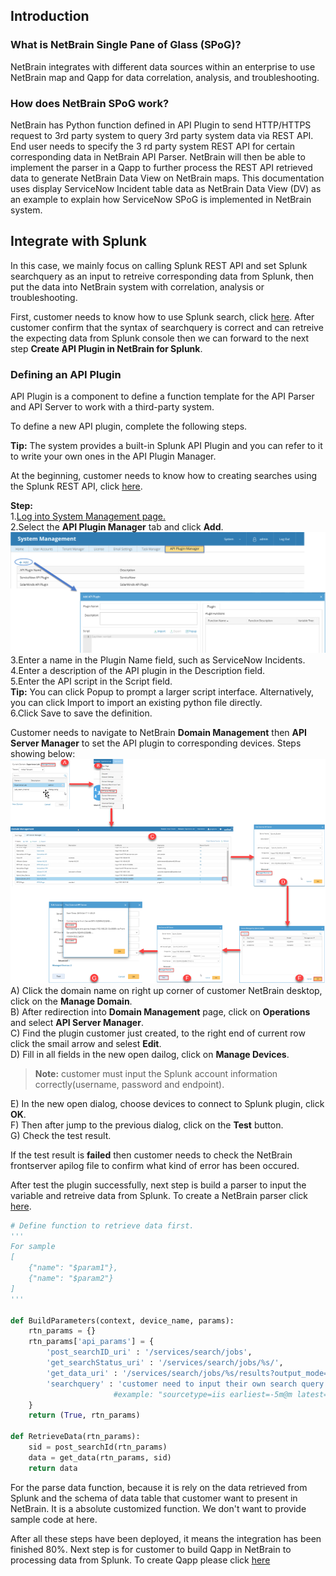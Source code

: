 
## Introduction
### What is NetBrain Single Pane of Glass (SPoG)?
NetBrain integrates with different data sources within an enterprise to use NetBrain map and Qapp for
data correlation, analysis, and troubleshooting.

### How does NetBrain SPoG work?
NetBrain has Python function defined in API Plugin to send HTTP/HTTPS request to 3rd party system to
query 3rd party system data via REST API. End user needs to specify the 3
rd party system REST API for 
certain corresponding data in NetBrain API Parser. NetBrain will then be able to implement the parser in
a Qapp to further process the REST API retrieved data to generate NetBrain Data View on NetBrain
maps.
This documentation uses display ServiceNow Incident table data as NetBrain Data View (DV) as an
example to explain how ServiceNow SPoG is implemented in NetBrain system.


## Integrate with Splunk
In this case, we mainly focus on  calling Splunk REST API and set Splunk searchquery as an input to retreive corresponding data from Splunk, then put the data into NetBrain system with correlation, analysis or troubleshooting. 

First, customer needs to know how to use Splunk search, click [here](https://docs.splunk.com/Documentation/Splunk/7.2.5/Search/GetstartedwithSearch).
After customer confirm that the syntax of searchquery is correct and can retreive the expecting data from Splunk console then we can forward to the next step **Create API Plugin in NetBrain for Splunk**.

### Defining an API Plugin
API Plugin is a component to define a function template for the API Parser and API Server to work with a third-party system.<br>

To define a new API plugin, complete the following steps.<br>

**Tip:** The system provides a built-in Splunk API Plugin and you can refer to it to write your own ones in the API Plugin Manager.

At the beginning, customer needs to know how to creating searches using the Splunk REST API, click [here](https://docs.splunk.com/Documentation/Splunk/7.2.5/RESTTUT/RESTsearches). 

**Step:**<br>
1.[Log into System Management page.](https://www.netbraintech.com/docs/ie71/help/logging-in-system-admin-page.htm)<br>
2.Select the **API Plugin Manager** tab and click **Add**. <br>
<img src="images\add_plugin_manager.png" /><br>
3.Enter a name in the Plugin Name field, such as ServiceNow Incidents.<br>
4.Enter a description of the API plugin in the Description field.<br>
5.Enter the API script in the Script field. <br>
**Tip:** You can click Popup to prompt a larger script interface. Alternatively, you can click Import to import an existing python file directly.<br>
6.Click Save to save the definition.

Customer needs to navigate to NetBrain **Domain Management** then **API Server Manager** to set the API plugin to corresponding devices. Steps showing below:
<img src="images\api_manage_step.png" /><br>
A) Click the domain name on right up corner of customer NetBrain desktop, click on the **Manage Domain**.<br>
B) After redirection into **Domain Management** page, click on **Operations** and select **API Server Manager**.<br>
C) Find the plugin customer just created, to the right end of current row click the smail arrow and selest **Edit**.<br>
D) Fill in all fields in the new open dailog, click on **Manage Devices**.<br>
> **Note:** customer must input the Splunk account information correctly(username, password and endpoint).<br>

E) In the new open dialog, choose devices to connect to Splunk plugin, click **OK**.<br>
F) Then after jump to the previous dialog, click on the **Test** button. <br>
G) Check the test result.<br>

If the test result is **failed** then customer needs to check the NetBrain frontserver apilog file to confirm what kind of error has been occured.

After test the plugin successfully, next step is build a parser to input the variable and retreive data from Splunk.
To create a NetBrain parser click [here](https://www.netbraintech.com/ftp/IE71/OnlineHelp/creating-an-api-parser.htm).



```python
# Define function to retrieve data first.
'''
For sample
[
    {"name": "$param1"},
    {"name": "$param2"}
]
'''

def BuildParameters(context, device_name, params):
    rtn_params = {}
    rtn_params['api_params'] = {
        'post_searchID_uri' : '/services/search/jobs',
        'get_searchStatus_uri' : '/services/search/jobs/%s/',
        'get_data_uri' : '/services/search/jobs/%s/results?output_mode=json&count=0',
        'searchquery' : 'customer need to input their own search query at here'
                       #example: "sourcetype=iis earliest=-5m@m latest=now() | timechart span=5m count as Number by c_ip"
    }
    return (True, rtn_params)
	
def RetrieveData(rtn_params):
    sid = post_searchId(rtn_params)
    data = get_data(rtn_params, sid)
    return data
```

For the parse data function, because it is rely on the data retrieved from Splunk and the schema of data table that customer want to present in NetBrain. It is a absolute customized function. We don't want to provide sample code at here.

After all these steps have been deployed, it means the integration has been finished 80%. Next step is for customer to build Qapp in NetBrain to processing data from Splunk. To create Qapp please click [here](https://www.netbraintech.com/ftp/DE10/OnlineHelp/HTML.html?create_qapp.htm)


```python

```
